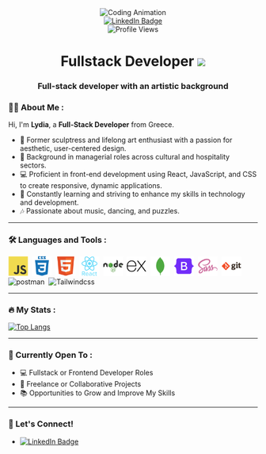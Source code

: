 <div id="header" align="center">
  <img src="https://media2.giphy.com/media/v1.Y2lkPTc5MGI3NjExanBuaDhtOHh3bzdhOHhmdjBpdzk3bWx1N2pxZDJud3Uzb2Ezb3FrYSZlcD12MV9pbnRlcm5hbF9naWZfYnlfaWQmY3Q9Zw/LMcB8XospGZO8UQq87/giphy.gif" alt="Coding Animation" />

  <div id="badges">
    <a href="https://www.linkedin.com/in/lydia-elli-giannoulatou/">
      <img src="https://img.shields.io/badge/LinkedIn-blue?style=for-the-badge&logo=linkedin&logoColor=white" alt="LinkedIn Badge"/>
    </a>
  </div>

  <img src="https://komarev.com/ghpvc/?username=lydia-elli-giannoulatou&style=flat-square&color=blue" alt="Profile Views"/>
</div>

<h1 align="center">
  Fullstack Developer 
  <img src="https://media.giphy.com/media/hvRJCLFzcasrR4ia7z/giphy.gif" width="30px"/>
</h1>

<h3 align="center">
  Full-stack developer with an artistic background
</h3>

 ### 👩‍💻 About Me :
Hi, I'm **Lydia**, a **Full-Stack Developer** from Greece.

- 🗿 Former sculptress and lifelong art enthusiast with a passion for aesthetic, user-centered design.
- 🧩 Background in managerial roles across cultural and hospitality sectors.
- 💻 Proficient in front-end development using React, JavaScript, and CSS to create responsive, dynamic applications.
- 🌱 Constantly learning and striving to enhance my skills in technology and development.
- 🎶 Passionate about music, dancing, and puzzles.

---

### 🛠️ Languages and Tools :

<div>
 
  <img src="https://github.com/devicons/devicon/blob/master/icons/javascript/javascript-original.svg" title="JavaScript" alt="JavaScript" width="40" height="40"/>&nbsp;
  <img src="https://github.com/devicons/devicon/blob/master/icons/css3/css3-plain-wordmark.svg"  title="CSS3" alt="CSS" width="40" height="40"/>&nbsp;
  <img src="https://github.com/devicons/devicon/blob/master/icons/html5/html5-original.svg" title="HTML5" alt="HTML" width="40" height="40"/>&nbsp;
  <img src="https://github.com/devicons/devicon/blob/master/icons/react/react-original-wordmark.svg" title="React" alt="React" width="40" height="40"/>&nbsp;
  <img src="https://github.com/devicons/devicon/blob/master/icons/nodejs/nodejs-original-wordmark.svg" title="NodeJS" alt="NodeJS" width="40" height="40"/>&nbsp;
  <img src="https://raw.githubusercontent.com/devicons/devicon/1119b9f84c0290e0f0b38982099a2bd027a48bf1/icons/express/express-original.svg" title="Express" alt="express" width="40" height="40"/>&nbsp;
  <img src="https://raw.githubusercontent.com/devicons/devicon/1119b9f84c0290e0f0b38982099a2bd027a48bf1/icons/mongodb/mongodb-plain.svg" title="Mongodb" alt="mongodb" width="40" height="40"/>&nbsp;
  <img src="https://raw.githubusercontent.com/devicons/devicon/1119b9f84c0290e0f0b38982099a2bd027a48bf1/icons/bootstrap/bootstrap-plain.svg" title="Bootstrap" alt="Bootstrap" width="40" height="40"/>&nbsp;
  <img src="https://raw.githubusercontent.com/devicons/devicon/1119b9f84c0290e0f0b38982099a2bd027a48bf1/icons/sass/sass-original.svg" title="SASS" alt="SASS" width="40" height="40"/>&nbsp;
  <img src="https://github.com/devicons/devicon/blob/master/icons/git/git-original-wordmark.svg" title="Git" alt="Git" width="40" height="40"/>&nbsp;
  <img src="https://www.svgrepo.com/download/354202/postman-icon.svg" title="postman" alt="postman" width="40" height="40"/>&nbsp;
  <img src="https://cdn.jsdelivr.net/gh/devicons/devicon@latest/icons/tailwindcss/tailwindcss-original.svg" title="Tailwindcss" alt="Tailwindcss" width="40" height="40"/>&nbsp;   

</div>

---

### 🔥 My Stats :
[![Top Langs](https://github-readme-stats.vercel.app/api/top-langs/?username=lydiaegiannoulatou&layout=donut&theme=radical)](https://github.com/anuraghazra/github-readme-stats)

---

### 🚀 Currently Open To :

- 💻 Fullstack or Frontend Developer Roles
- 🤝 Freelance or Collaborative Projects
- 📚 Opportunities to Grow and Improve My Skills

---

### 🤝 Let's Connect!

- [![LinkedIn Badge](https://img.shields.io/badge/LinkedIn-lydia--elli--giannoulatou-blue?style=flat&logo=linkedin&logoColor=white)](https://www.linkedin.com/in/lydia-elli-giannoulatou/)
